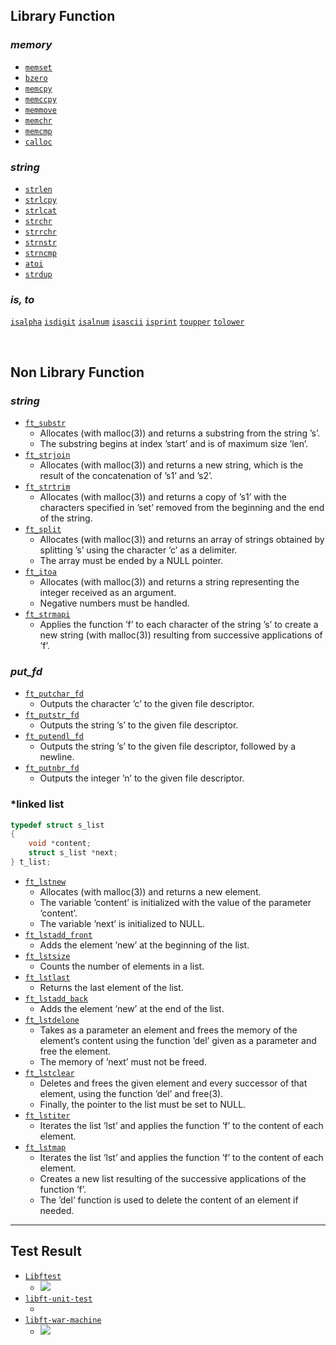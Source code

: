 ## Library Function

### ***memory***
- [`memset`](./Libft/ft_memset.c)
- [`bzero`](./Libft/ft_bzero.c)
- [`memcpy`](./Libft/ft_memcpy.c)
- [`memccpy`](./Libft/ft_memccpy.c)
- [`memmove`](./Libft/ft_memmove.c)
- [`memchr`](./Libft/ft_memchr.c)
- [`memcmp`](./Libft/ft_memcmp.c)
- [`calloc`](./Libft/ft_calloc.c)
    
### ***string***

- [`strlen`](./Libft/ft_strlen.c)
- [`strlcpy`](./Libft/ft_strlcpy.c)
- [`strlcat`](./Libft/ft_strlcat.c)
- [`strchr`](./Libft/ft_strchr.c)
- [`strrchr`](./Libft/ft_strrchr.c)
- [`strnstr`](./Libft/ft_strnstr.c)
- [`strncmp`](./Libft/ft_strncmp.c)
- [`atoi`](./Libft/ft_atoi.c)
- [`strdup`](./Libft/ft_strdup.c)
    
### ***is, to***
[`isalpha`](./Libft/ft_isalpha.c) [`isdigit`](./Libft/ft_isdigit.c) [`isalnum`](./Libft/ft_isalnum.c) [`isascii`](./Libft/ft_isascii.c) [`isprint`](./Libft/ft_isprint.c) [`toupper`](./Libft/ft_toupper.c) [`tolower`](./Libft/ft_tolower.c)

<br>

## Non Library Function

### ***string***
- [`ft_substr`](./Libft/ft_substr.c)
    - Allocates (with malloc(3)) and returns a substring from the string ’s’.
    - The substring begins at index ’start’ and is of maximum size ’len’.
- [`ft_strjoin`](./Libft/ft_strjoin.c)
    - Allocates (with malloc(3)) and returns a new string, which is the result of the concatenation of ’s1’ and ’s2’.
- [`ft_strtrim`](./Libft/ft_strtrim.c)
    - Allocates (with malloc(3)) and returns a copy of ’s1’ with the characters specified in ’set’ removed from the beginning and the end of the string.
- [`ft_split`](./Libft/ft_split.c)
    - Allocates (with malloc(3)) and returns an array of strings obtained by splitting ’s’ using the character ’c’ as a delimiter.
    - The array must be ended by a NULL pointer.
- [`ft_itoa`](./Libft/ft_itoa.c)
    - Allocates (with malloc(3)) and returns a string representing the integer received as an argument.
    - Negative numbers must be handled.
- [`ft_strmapi`](./Libft/ft_strmapi.c)
    - Applies the function ’f’ to each character of the string ’s’ to create a new string (with malloc(3)) resulting from successive applications of ’f’.

### ***put_fd***
- [`ft_putchar_fd`](./Libft/ft_putchar_fd.c)
    - Outputs the character ’c’ to the given file descriptor.
- [`ft_putstr_fd`](./Libft/ft_putstr_fd.c)
    - Outputs the string ’s’ to the given file descriptor.
- [`ft_putendl_fd`](./Libft/ft_putendl_fd.c)
    - Outputs the string ’s’ to the given file descriptor, followed by a newline.
- [`ft_putnbr_fd`](./Libft/ft_putnbr_fd.c)
    - Outputs the integer ’n’ to the given file descriptor.

### ***linked list**

```c
typedef struct s_list
{
    void *content;
    struct s_list *next;
} t_list;
```
- [`ft_lstnew`](./Libft/ft_lstnew.c)
    - Allocates (with malloc(3)) and returns a new element.
    - The variable ’content’ is initialized with the value of the parameter ’content’.
    - The variable ’next’ is initialized to NULL.
- [`ft_lstadd_front`](./Libft/ft_lstadd_front.c)
    - Adds the element ’new’ at the beginning of the list.
- [`ft_lstsize`](./Libft/ft_lstsize.c)
    - Counts the number of elements in a list.
- [`ft_lstlast`](./Libft/ft_lstlast.c)
    - Returns the last element of the list.
- [`ft_lstadd_back`](./Libft/ft_lstadd_back.c)
    - Adds the element ’new’ at the end of the list.
- [`ft_lstdelone`](./Libft/ft_lstdelone.c)
    - Takes as a parameter an element and frees the memory of the element’s content using the function ’del’ given as a parameter and free the element.
    - The memory of ’next’ must not be freed.
- [`ft_lstclear`](./Libft/ft_lstclear.c)
    - Deletes and frees the given element and every successor of that element, using the function ’del’ and free(3).
    - Finally, the pointer to the list must be set to NULL.
- [`ft_lstiter`](./Libft/ft_lstiter.c)
    - Iterates the list ’lst’ and applies the function ’f’ to the content of each element.
- [`ft_lstmap`](./Libft/ft_lstmap.c)
    - Iterates the list ’lst’ and applies the function ’f’ to the content of each element.
    - Creates a new list resulting of the successive applications of the function ’f’.
    - The ’del’ function is used to delete the content of an element if needed.


------------------

## Test Result

- [`Libftest`](https://github.com/jtoty/Libftest)
    - ![](https://i.imgur.com/9jQ0tDz.png)
- [`libft-unit-test`](https://github.com/alelievr/libft-unit-test)
    - [](https://i.imgur.com/ozVrvUc.png)
- [`libft-war-machine`](https://github.com/ska42/libft-war-machine)
    - ![](https://i.imgur.com/sRIh6dR.png)
